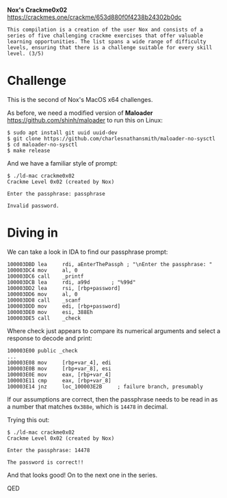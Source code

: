 **Nox's Crackme0x02**  
https://crackmes.one/crackme/653d880f0f4238b24302b0dc

```
This compilation is a creation of the user Nox and consists of a series of five challenging crackme exercises that offer valuable learning opportunities. The list spans a wide range of difficulty levels, ensuring that there is a challenge suitable for every skill level. (3/5)
```

# Challenge

This is the second of Nox's MacOS x64 challenges.

As before, we need a modified version of **Maloader** <https://github.com/shinh/maloader> to run this on Linux:
```
$ sudo apt install git uuid uuid-dev
$ git clone https://github.com/charlesnathansmith/maloader-no-sysctl
$ cd maloader-no-sysctl
$ make release
```

And we have a familiar style of prompt:
```
$ ./ld-mac crackme0x02
Crackme Level 0x02 (created by Nox)

Enter the passphrase: passphrase

Invalid password.
```

# Diving in

We can take a look in IDA to find our passphrase prompt:
```
100003DBD lea     rdi, aEnterThePassph ; "\nEnter the passphrase: "
100003DC4 mov     al, 0
100003DC6 call    _printf
100003DCB lea     rdi, a99d       ; "%99d"
100003DD2 lea     rsi, [rbp+password]
100003DD6 mov     al, 0
100003DD8 call    _scanf
100003DDD mov     edi, [rbp+password]
100003DE0 mov     esi, 388Eh
100003DE5 call    _check
```

Where check just appears to compare its numerical arguments and select a response to decode and print:
```
100003E00 public _check
...
100003E08 mov     [rbp+var_4], edi
100003E0B mov     [rbp+var_8], esi
100003E0E mov     eax, [rbp+var_4]
100003E11 cmp     eax, [rbp+var_8]
100003E14 jnz     loc_100003E2B     ; failure branch, presumably
```

If our assumptions are correct, then the passphrase needs to be read in as a number that matches ```0x388e```, which is ```14478``` in decimal.

Trying this out:
```
$ ./ld-mac crackme0x02
Crackme Level 0x02 (created by Nox)

Enter the passphrase: 14478

The password is correct!!
```

And that looks good! On to the next one in the series.

QED

